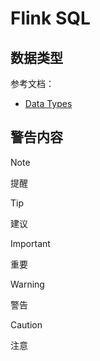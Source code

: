 # Flink SQL

## 数据类型

参考文档：

* [Data Types](https://nightlies.apache.org/flink/flink-docs-master/docs/dev/table/types/)



## 警告内容

> [!NOTE]
>
> 提醒

> [!TIP]
>
> 建议

> [!IMPORTANT]
>
> 重要

> [!WARNING]
>
> 警告

> [!CAUTION]
>
> 注意

